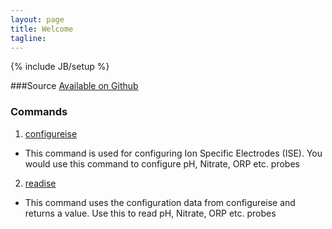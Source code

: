 ```yaml
---
layout: page
title: Welcome 
tagline: 
---
```

{% include JB/setup %}

###Source
[Available on Github](https://github.com/PracticalMaker/ARO-MicrOS)

###  Commands
1. [configureise](/configureise.html)
  - This command is used for configuring Ion Specific Electrodes (ISE). You would use this command to configure pH, Nitrate, ORP etc. probes
2. [readise](/readise.html)
  - This command uses the configuration data from configureise and returns a value. Use this to read pH, Nitrate, ORP etc. probes
